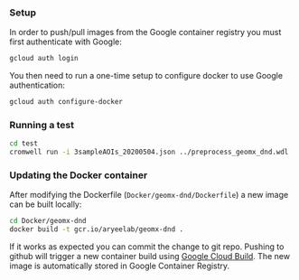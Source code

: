 ### Setup


In order to push/pull images from the Google container registry you must first authenticate with Google:

```bash
gcloud auth login
```

You then need to run a one-time setup to configure docker to use Google authentication:

```bash
gcloud auth configure-docker
```


### Running a test

```bash
cd test
cromwell run -i 3sampleAOIs_20200504.json ../preprocess_geomx_dnd.wdl 
```


### Updating the Docker container

After modifying the Dockerfile (`Docker/geomx-dnd/Dockerfile`) a new image can be built locally:

```bash
cd Docker/geomx-dnd
docker build -t gcr.io/aryeelab/geomx-dnd .
```

If it works as expected you can commit the change to git repo. Pushing to github 
will trigger a new container build using [Google Cloud Build](https://cloud.google.com/cloud-build). 
The new image is automatically stored in Google Container Registry.  

```bash

```
